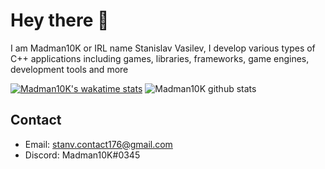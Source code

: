# Hey there :wave: 
I am Madman10K or IRL name Stanislav Vasilev, I develop various types of C++ applications including games, libraries, frameworks, game engines, development tools and more

[![Madman10K's wakatime stats](https://github-readme-stats.vercel.app/api/wakatime?username=Madman10K)](https://github.com/anuraghazra/github-readme-stats)
![Madman10K github stats](https://github-readme-stats-xi-ochre.vercel.app/api?username=Madman10K&theme=light&include_all_commits=true&show_icons=true&hide_border=true&count_private=true)
## Contact
- Email: stanv.contact176@gmail.com
- Discord: Madman10K#0345
